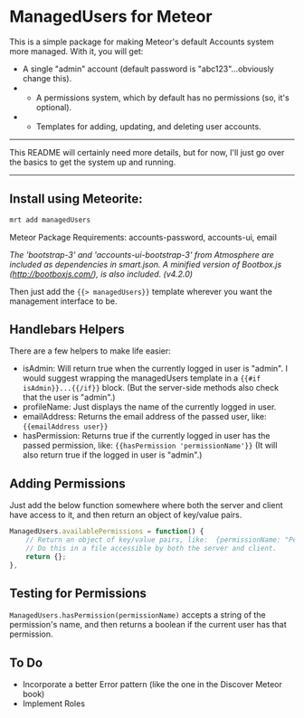 ManagedUsers for Meteor
========================

This is a simple package for making Meteor's default Accounts system more managed.
With it, you will get:
* A single "admin" account (default password is "abc123"...obviously change this).
* * A permissions system, which by default has no permissions (so, it's optional).
* * Templates for adding, updating, and deleting user accounts.

----------------------

This README will certainly need more details, but for now, I'll just go over the basics to get the system up and running.

----------------------

Install using Meteorite:
-------------------------
``` sh
mrt add managedUsers
```	
Meteor Package Requirements: accounts-password, accounts-ui, email

*The 'bootstrap-3' and 'accounts-ui-bootstrap-3' from Atmosphere are included as dependencies in smart.json.*
*A minified version of Bootbox.js (http://bootboxjs.com/), is also included. (v4.2.0)*

Then just add the ` {{> managedUsers}} ` template wherever you want the management interface to be.


Handlebars Helpers
-------------------
There are a few helpers to make life easier:

* isAdmin: Will return true when the currently logged in user is "admin". I would suggest wrapping the managedUsers template in a ` {{#if isAdmin}}...{{/if}} ` block. (But the server-side methods also check that the user is "admin".)
* profileName: Just displays the name of the currently logged in user.
* emailAddress: Returns the email address of the passed user, like: ` {{emailAddress user}} `
* hasPermission: Returns true if the currently logged in user has the passed permission, like: ` {{hasPermission 'permissionName'}} ` (It will also return true if the logged in user is "admin".)


Adding Permissions
-------------------
Just add the below function somewhere where both the server and client have access to it, and then return an object of key/value pairs.

```javascript
ManagedUsers.availablePermissions = function() {
	// Return an object of key/value pairs, like:  {permissionName: "Permission Description", ....}
	// Do this in a file accessible by both the server and client.
	return {};
},
```

Testing for Permissions
------------------------
` ManagedUsers.hasPermission(permissionName) ` accepts a string of the permission's name, and then returns a boolean if the current user has that permission.


To Do
-------
* Incorporate a better Error pattern (like the one in the Discover Meteor book)
* Implement Roles
